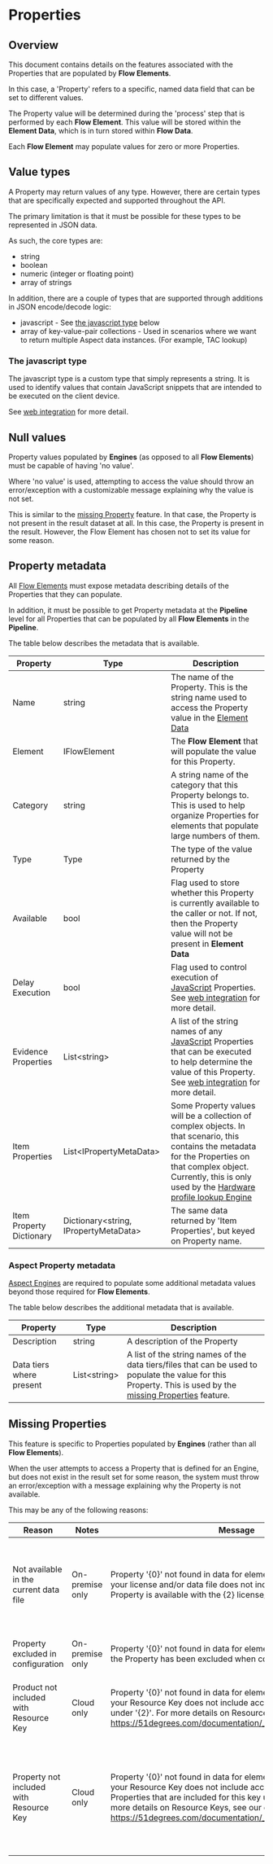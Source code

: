 # Properties

## Overview

This document contains details on the features associated with the Properties that
are populated by **Flow Elements**.

In this case, a 'Property' refers to a specific, named data field that can be
set to different values.

The Property value will be determined during the 'process' step that is performed
by each **Flow Element**. This value will be stored within the **Element Data**,
which is in turn stored within **Flow Data**.

Each **Flow Element** may populate values for zero or more Properties.

## Value types

A Property may return values of any type. However, there are certain types that are
specifically expected and supported throughout the API.

The primary limitation is that it must be possible for these types to be represented
in JSON data.

As such, the core types are:

- string
- boolean
- numeric (integer or floating point)
- array of strings

In addition, there are a couple of types that are supported through additions in
JSON encode/decode logic:

- javascript - See [the javascript type](#the-javascript-type) below
- array of key-value-pair collections - Used in scenarios where we want to return
  multiple Aspect data instances. (For example, TAC lookup)

### The javascript type

The javascript type is a custom type that simply represents a string.
It is used to identify values that contain JavaScript snippets that are intended
to be executed on the client device.

See [web integration](web-integration.md) for more detail.

## Null values

Property values populated by **Engines** (as opposed to all **Flow Elements**)
must be capable of having 'no value'.

Where 'no value' is used, attempting to access the value should throw an
error/exception with a customizable message explaining why the value is not set.

This is similar to the [missing Property](#missing-properties) feature.
In that case, the Property is not present in the result dataset at all. In this
case, the Property is present in the result. However, the Flow Element has
chosen not to set its value for some reason.

## Property metadata

All [Flow Elements](../conceptual-overview.md#flow-element) must expose metadata
describing details of the Properties that they can populate.

In addition, it must be possible to get Property metadata at the **Pipeline**
level for all Properties that can be populated by all **Flow Elements** in the
**Pipeline**.

The table below describes the metadata that is available.

| Property                 | Type                                    | Description                                                                                                                                                                                                                                                                                                          |
|--------------------------|-----------------------------------------|----------------------------------------------------------------------------------------------------------------------------------------------------------------------------------------------------------------------------------------------------------------------------------------------------------------------|
| Name                     | string                                  | The name of the Property. This is the string name used to access the Property value in the [Element Data](../conceptual-overview.md#element-data)                                                                                                                                                                    |
| Element                  | IFlowElement                            | The **Flow Element** that will populate the value for this Property.                                                                                                                                                                                                                                                 |
| Category                 | string                                  | A string name of the category that this Property belongs to. This is used to help organize Properties for elements that populate large numbers of them.                                                                                                                                                              |
| Type                     | Type                                    | The type of the value returned by the Property                                                                                                                                                                                                                                                                       |
| Available                | bool                                    | Flag used to store whether this Property is currently available to the caller or not. If not, then the Property value will not be present in **Element Data**                                                                                                                                                        |
| Delay Execution          | bool                                    | Flag used to control execution of [JavaScript](#the-javascript-type) Properties. See [web integration](web-integration.md) for more detail.                                                                                                                                                                          |
| Evidence Properties      | List\<string\>                          | A list of the string names of any [JavaScript](#the-javascript-type) Properties that can be executed to help determine the value of this Property. See [web integration](web-integration.md) for more detail.                                                                                                        |
| Item Properties          | List\<IPropertyMetaData\>               | Some Property values will be a collection of complex objects. In that scenario, this contains the metadata for the Properties on that complex object. Currently, this is only used by the [Hardware profile lookup Engine](../../device-detection-specification/pipeline-elements/hardware-profile-lookup-cloud.md) |
| Item Property Dictionary | Dictionary\<string, IPropertyMetaData\> | The same data returned by 'Item Properties', but keyed on Property name.                                                                                                                                                                                                                                             |

### Aspect Property metadata

[Aspect Engines](../conceptual-overview.md#aspect-engine) are required to populate
some additional metadata values beyond those required for **Flow Elements**.

The table below describes the additional metadata that is available.

| Property                 | Type           | Description                                                                                                                                                                         |
|--------------------------|----------------|-------------------------------------------------------------------------------------------------------------------------------------------------------------------------------------|
| Description              | string         | A description of the Property                                                                                                                                                       |
| Data tiers where present | List\<string\> | A list of the string names of the data tiers/files that can be used to populate the value for this Property. This is used by the [missing Properties](#missing-properties) feature. |

## Missing Properties

This feature is specific to Properties populated by **Engines** (rather than all
**Flow Elements**).

When the user attempts to access a Property that is defined for an Engine, but
does not exist in the result set for some reason, the system must throw an
error/exception with a message explaining why the Property is not available.

This may be any of the following reasons:

| Reason                                  | Notes           | Message                                                                                                                                                                                                                                                                                                            | Parameters                                                                                             |
|-----------------------------------------|-----------------|--------------------------------------------------------------------------------------------------------------------------------------------------------------------------------------------------------------------------------------------------------------------------------------------------------------------|--------------------------------------------------------------------------------------------------------|
| Not available in the current data file  | On-premise only | Property '{0}' not found in data for element '{1}'. This is because your license and/or data file does not include this Property. The Property is available with the {2} license/data.                                                                                                                             | 0. Property name<br/>1. element name<br/>2. comma-separated list of data file/license types            |
| Property excluded in configuration      | On-premise only | Property '{0}' not found in data for element '{1}'. This is because the Property has been excluded when configuring the Engine.                                                                                                                                                                                    | 0. Property name<br/>1. element name                                                                   |
| Product not included with Resource Key  | Cloud only      | Property '{0}' not found in data for element '{1}'. This is because your Resource Key does not include access to any Properties under '{2}'. For more details on Resource Keys, see our explainer: https://51degrees.com/documentation/_info__resource_keys.html                                                   | 0. Property name<br/>1. element name<br/>2. product name                                               |
| Property not included with Resource Key | Cloud only      | Property '{0}' not found in data for element '{1}'. This is because your Resource Key does not include access to this Property. Properties that are included for this key under '{2}' are {3}. For more details on Resource Keys, see our explainer: https://51degrees.com/documentation/_info__resource_keys.html | 0. Property name<br/>1. element name<br/>2. product name<br/>3. comma-separated list of Property names |

